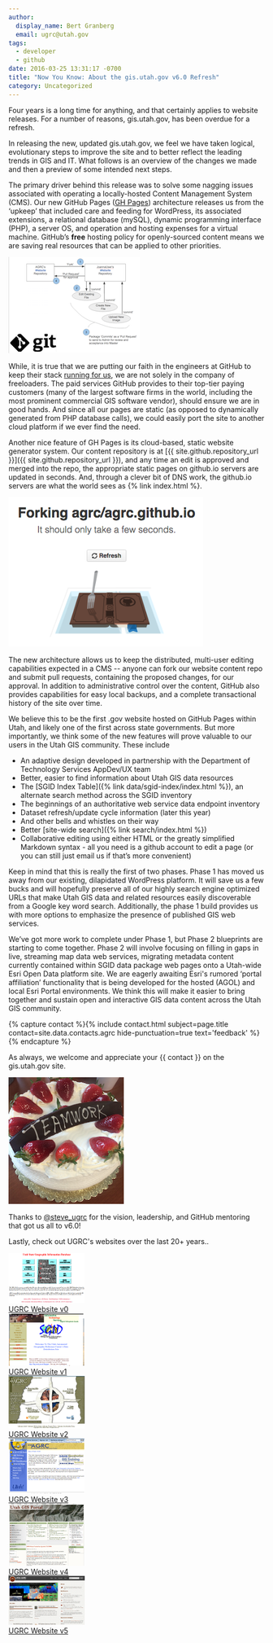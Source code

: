 ```yaml
---
author:
  display_name: Bert Granberg
  email: ugrc@utah.gov
tags:
  - developer
  - github
date: 2016-03-25 13:31:17 -0700
title: "Now You Know: About the gis.utah.gov v6.0 Refresh"
category: Uncategorized
---
```


Four years is a long time for anything, and that certainly applies to website releases. For a number of reasons, gis.utah.gov, has been overdue for a refresh.

In releasing the new, updated gis.utah.gov, we feel we have taken logical, evolutionary steps to improve the site and to better reflect the leading trends in GIS and IT. What follows is an overview of the changes we made and then a preview of some intended next steps.

The primary driver behind this release was to solve some nagging issues associated with operating a locally-hosted Content Management System (CMS). Our new GitHub Pages ([GH Pages](https://pages.github.com/)) architecture releases us from the ‘upkeep’ that included care and feeding for WordPress, its associated extensions, a relational database (mySQL), dynamic programming interface (PHP), a server OS, and operation and hosting expenses for a virtual machine. GitHub’s **free** hosting policy for openly-sourced content means we are saving real resources that can be applied to other priorities.

[![How Git Works](../../images/pillar-blog/2016-03-25-about-our-new-v6-website-in-ghpages/howgitworkssmall.png)](../../images/pillar-blog/2016-03-25-about-our-new-v6-website-in-ghpages/howgitworks.png)


While, it is true that we are putting our faith in the engineers at GitHub to keep their stack [running for us](https://www.githubstatus.com/), we are not solely in the company of freeloaders. The paid services GitHub provides to their top-tier paying customers (many of the largest software firms in the world, including the most prominent commercial GIS software vendor), should ensure we are in good hands. And since all our pages are static (as opposed to dynamically generated from PHP database calls), we could easily port the site to another cloud platform if we ever find the need.

Another nice feature of GH Pages is its cloud-based, static website generator system. Our content repository is at [{{ site.github.repository_url }}]({{ site.github.repository_url }}), and any time an edit is approved and merged into the repo, the appropriate static pages on github.io servers are updated in seconds. And, through a clever bit of DNS work, the github.io servers are what the world sees as {% link index.html %}.

![Forking the UGRC Website Repo in GitHub](../../images/pillar-blog/2016-03-25-about-our-new-v6-website-in-ghpages/forkingagrc.png)


The new architecture allows us to keep the distributed, multi-user editing capabilities expected in a CMS -- anyone can fork our website content repo and submit pull requests, containing the proposed changes, for our approval. In addition to administrative control over the content, GitHub also provides capabilities for easy local backups, and a complete transactional history of the site over time.

We believe this to be the first .gov website hosted on GitHub Pages within Utah, and likely one of the first across state governments. But more importantly, we think some of the new features will prove valuable to our users in the Utah GIS community. These include

- An adaptive design developed in partnership with the Department of Technology Services AppDev/UX team
- Better, easier to find information about Utah GIS data resources
- The [SGID Index Table]({% link data/sgid-index/index.html %}), an alternate search method across the SGID inventory
- The beginnings of an authoritative web service data endpoint inventory
- Dataset refresh/update cycle information (later this year)
- And other bells and whistles on their way
- Better [site-wide search]({% link search/index.html %})
- Collaborative editing using either HTML or the greatly simplified Markdown syntax - all you need is a github account to edit a page (or you can still just email us if that’s more convenient)

Keep in mind that this is really the first of two phases. Phase 1 has moved us away from our existing, dilapidated WordPress platform. It will save us a few bucks and will hopefully preserve all of our highly search engine optimized URLs that make Utah GIS data and related resources easily discoverable from a Google key word search. Additionally, the phase 1 build provides us with more options to emphasize the presence of published GIS web services.

We’ve got more work to complete under Phase 1, but Phase 2 blueprints are starting to come together. Phase 2 will involve focusing on filling in gaps in live, streaming map data web services, migrating metadata content currently contained within SGID data package web pages onto a Utah-wide Esri Open Data platform site. We are eagerly awaiting Esri's rumored ‘portal affiliation’ functionality that is being developed for the hosted (AGOL) and local Esri Portal environments. We think this will make it easier to bring together and sustain open and interactive GIS data content across the Utah GIS community.

{% capture contact %}{% include contact.html subject=page.title contact=site.data.contacts.agrc hide-punctuation=true text='feedback' %}{% endcapture %}

As always, we welcome and appreciate your {{ contact }} on the gis.utah.gov site.

![Teamwork Cake for UGRC Website](../../images/pillar-blog/2016-03-25-about-our-new-v6-website-in-ghpages/teamwork.png)


Thanks to [@steve_ugrc](https://twitter.com/steve_ugrc) for the vision, leadership, and GitHub mentoring that got us all to v6.0!

Lastly, check out UGRC's websites over the last 20+ years..

<div class="grid">
    <div class="grid__col grid__col--1-of-3 grid__col--m-1-of-2 text-center">
        <a href="../../images/pillar-blog/2016-03-25-about-our-new-v6-website-in-ghpages/agrcwebsitev0.png"><img alt="UGRC Website v0 Screenshot" src="../../images/pillar-blog/2016-03-25-about-our-new-v6-website-in-ghpages/agrcwebsitev0_thumb.png" loading="lazy" /></a><br />
        <a href="https://web.archive.org/web/19970716211113/http://www.agr.state.ut.us/">UGRC Website v0</a>
    </div>
    <div class="grid__col grid__col--1-of-3 grid__col--m-1-of-2 text-center">
        <a href="../../images/pillar-blog/2016-03-25-about-our-new-v6-website-in-ghpages/agrcwebsitev1.png"><img alt="UGRC Website v1 Screenshot" src="../../images/pillar-blog/2016-03-25-about-our-new-v6-website-in-ghpages/agrcwebsitev1_thumb.png" loading="lazy" /></a><br />
        <a href="https://web.archive.org/web/19981201214147/http://www.its.state.ut.us/agrc/">UGRC Website v1</a>
    </div>
    <div class="grid__col grid__col--1-of-3 grid__col--m-1-of-2 text-center">
        <a href="../../images/pillar-blog/2016-03-25-about-our-new-v6-website-in-ghpages/agrcwebsitev2.png"><img alt="UGRC Website v2 Screenshot" src="../../images/pillar-blog/2016-03-25-about-our-new-v6-website-in-ghpages/agrcwebsitev2_thumb.png" loading="lazy" /></a><br />
        <a href="https://web.archive.org/web/20030214191929/http://gis.utah.gov/">UGRC Website v2</a>
    </div>
    <div class="grid__col grid__col--1-of-3 grid__col--m-1-of-2 text-center">
        <a href="../../images/pillar-blog/2016-03-25-about-our-new-v6-website-in-ghpages/agrcwebsitev3.png"><img alt="UGRC Website v3 Screenshot" src="../../images/pillar-blog/2016-03-25-about-our-new-v6-website-in-ghpages/agrcwebsitev3_thumb.png" loading="lazy" ></a><br />
        <a href="https://web.archive.org/web/20030214191929/http://gis.utah.gov/">UGRC Website v3</a>
    </div>
    <div class="grid__col grid__col--1-of-3 grid__col--m-1-of-2 text-center">
        <a href="../../images/pillar-blog/2016-03-25-about-our-new-v6-website-in-ghpages/agrcwebsitev4.png"><img alt="UGRC Website v4 Screenshot" src="../../images/pillar-blog/2016-03-25-about-our-new-v6-website-in-ghpages/agrcwebsitev4_thumb.png" loading="lazy" /></a><br />
        <a href="https://web.archive.org/web/20090323175622/http://gis.utah.gov/">UGRC Website v4</a>
    </div>
    <div class="grid__col grid__col--1-of-3 grid__col--m-1-of-2 text-center">
        <a href="../../images/pillar-blog/2016-03-25-about-our-new-v6-website-in-ghpages/agrcwebsitev5.png"><img alt="UGRC Website v5 Screenshot" src="../../images/pillar-blog/2016-03-25-about-our-new-v6-website-in-ghpages/agrcwebsitev5_thumb.png" loading="lazy" /></a><br />
        <a href="https://web.archive.org/web/20140701075235/http://gis.utah.gov/">UGRC Website v5</a>
    </div>
</div>
